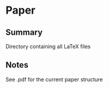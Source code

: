 # Paper

## Summary
Directory containing all LaTeX files

## Notes
See .pdf for the current paper structure

